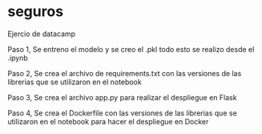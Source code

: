 # seguros
Ejercio de datacamp


Paso 1, Se entreno el modelo y se creo el .pkl todo esto se realizo desde el .ipynb

Paso 2, Se crea el archivo de requirements.txt con las versiones de las librerias que se utilizaron en el notebook

Paso 3, Se crea el archivo app.py para realizar el despliegue en Flask

Paso 4, Se crea el Dockerfile con las versiones de las librerias que se utilizaron en el notebook para hacer el despliegue en Docker
